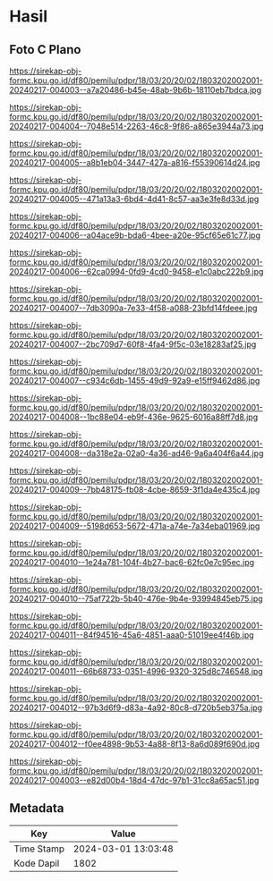 # Hasil

## Foto C Plano

https://sirekap-obj-formc.kpu.go.id/df80/pemilu/pdpr/18/03/20/20/02/1803202002001-20240217-004003--a7a20486-b45e-48ab-9b6b-18110eb7bdca.jpg

https://sirekap-obj-formc.kpu.go.id/df80/pemilu/pdpr/18/03/20/20/02/1803202002001-20240217-004004--7048e514-2263-46c8-9f86-a865e3944a73.jpg

https://sirekap-obj-formc.kpu.go.id/df80/pemilu/pdpr/18/03/20/20/02/1803202002001-20240217-004005--a8b1eb04-3447-427a-a816-f55390614d24.jpg

https://sirekap-obj-formc.kpu.go.id/df80/pemilu/pdpr/18/03/20/20/02/1803202002001-20240217-004005--471a13a3-6bd4-4d41-8c57-aa3e3fe8d33d.jpg

https://sirekap-obj-formc.kpu.go.id/df80/pemilu/pdpr/18/03/20/20/02/1803202002001-20240217-004006--a04ace9b-bda6-4bee-a20e-95cf65e61c77.jpg

https://sirekap-obj-formc.kpu.go.id/df80/pemilu/pdpr/18/03/20/20/02/1803202002001-20240217-004006--62ca0994-0fd9-4cd0-9458-e1c0abc222b9.jpg

https://sirekap-obj-formc.kpu.go.id/df80/pemilu/pdpr/18/03/20/20/02/1803202002001-20240217-004007--7db3090a-7e33-4f58-a088-23bfd14fdeee.jpg

https://sirekap-obj-formc.kpu.go.id/df80/pemilu/pdpr/18/03/20/20/02/1803202002001-20240217-004007--2bc709d7-60f8-4fa4-9f5c-03e18283af25.jpg

https://sirekap-obj-formc.kpu.go.id/df80/pemilu/pdpr/18/03/20/20/02/1803202002001-20240217-004007--c934c6db-1455-49d9-92a9-e15ff9462d86.jpg

https://sirekap-obj-formc.kpu.go.id/df80/pemilu/pdpr/18/03/20/20/02/1803202002001-20240217-004008--1bc88e04-eb9f-436e-9625-6016a88ff7d8.jpg

https://sirekap-obj-formc.kpu.go.id/df80/pemilu/pdpr/18/03/20/20/02/1803202002001-20240217-004008--da318e2a-02a0-4a36-ad46-9a6a404f6a44.jpg

https://sirekap-obj-formc.kpu.go.id/df80/pemilu/pdpr/18/03/20/20/02/1803202002001-20240217-004009--7bb48175-fb08-4cbe-8659-3f1da4e435c4.jpg

https://sirekap-obj-formc.kpu.go.id/df80/pemilu/pdpr/18/03/20/20/02/1803202002001-20240217-004009--5198d653-5672-471a-a74e-7a34eba01969.jpg

https://sirekap-obj-formc.kpu.go.id/df80/pemilu/pdpr/18/03/20/20/02/1803202002001-20240217-004010--1e24a781-104f-4b27-bac6-62fc0e7c95ec.jpg

https://sirekap-obj-formc.kpu.go.id/df80/pemilu/pdpr/18/03/20/20/02/1803202002001-20240217-004010--75af722b-5b40-476e-9b4e-93994845eb75.jpg

https://sirekap-obj-formc.kpu.go.id/df80/pemilu/pdpr/18/03/20/20/02/1803202002001-20240217-004011--84f94516-45a6-4851-aaa0-51019ee4f46b.jpg

https://sirekap-obj-formc.kpu.go.id/df80/pemilu/pdpr/18/03/20/20/02/1803202002001-20240217-004011--66b68733-0351-4996-9320-325d8c746548.jpg

https://sirekap-obj-formc.kpu.go.id/df80/pemilu/pdpr/18/03/20/20/02/1803202002001-20240217-004012--97b3d6f9-d83a-4a92-80c8-d720b5eb375a.jpg

https://sirekap-obj-formc.kpu.go.id/df80/pemilu/pdpr/18/03/20/20/02/1803202002001-20240217-004012--f0ee4898-9b53-4a88-8f13-8a6d089f690d.jpg

https://sirekap-obj-formc.kpu.go.id/df80/pemilu/pdpr/18/03/20/20/02/1803202002001-20240217-004003--e82d00b4-18d4-47dc-97b1-31cc8a65ac51.jpg


## Metadata

| Key        | Value               |
| ---------- | ------------------- |
| Time Stamp | 2024-03-01 13:03:48 |
| Kode Dapil | 1802                |



